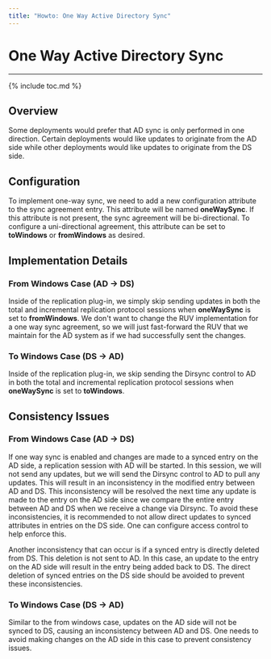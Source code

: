 ```yaml
---
title: "Howto: One Way Active Directory Sync"
---
```


# One Way Active Directory Sync
-------------------------------

{% include toc.md %}

Overview
--------

Some deployments would prefer that AD sync is only performed in one direction. Certain deployments would like updates to originate from the AD side while other deployments would like updates to originate from the DS side.

Configuration
-------------

To implement one-way sync, we need to add a new configuration attribute to the sync agreement entry. This attribute will be named **oneWaySync**. If this attribute is not present, the sync agreement will be bi-directional. To configure a uni-directional agreement, this attribute can be set to **toWindows** or **fromWindows** as desired.

Implementation Details
----------------------

### From Windows Case (AD -\> DS)

Inside of the replication plug-in, we simply skip sending updates in both the total and incremental replication protocol sessions when **oneWaySync** is set to **fromWindows**. We don't want to change the RUV implementation for a one way sync agreement, so we will just fast-forward the RUV that we maintain for the AD system as if we had successfully sent the changes.

### To Windows Case (DS -\> AD)

Inside of the replication plug-in, we skip sending the Dirsync control to AD in both the total and incremental replication protocol sessions when **oneWaySync** is set to **toWindows**.

Consistency Issues
------------------

### From Windows Case (AD -\> DS)

If one way sync is enabled and changes are made to a synced entry on the AD side, a replication session with AD will be started. In this session, we will not send any updates, but we will send the Dirsync control to AD to pull any updates. This will result in an inconsistency in the modified entry between AD and DS. This inconsistency will be resolved the next time any update is made to the entry on the AD side since we compare the entire entry between AD and DS when we receive a change via Dirsync. To avoid these inconsistencies, it is recommended to not allow direct updates to synced attributes in entries on the DS side. One can configure access control to help enforce this.

Another inconsistency that can occur is if a synced entry is directly deleted from DS. This deletion is not sent to AD. In this case, an update to the entry on the AD side will result in the entry being added back to DS. The direct deletion of synced entries on the DS side should be avoided to prevent these inconsistencies.

### To Windows Case (DS -\> AD)

Similar to the from windows case, updates on the AD side will not be synced to DS, causing an inconsistency between AD and DS. One needs to avoid making changes on the AD side in this case to prevent consistency issues.
